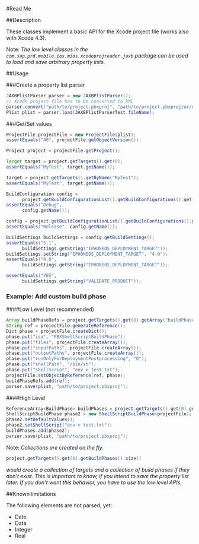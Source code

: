 #Read Me

##Description

These classes implement a basic API for the Xcode project file (works also with Xcode 4.3).

Note: *The low level classes in the ```com.sap.prd.mobile.ios.mios.xcodeprojreader.jaxb``` package can be used to load and save arbitrary property lists.*

##Usage

###Create a property list parser

``` java
JAXBPlistParser parser = new JAXBPlistParser();
// Xcode project file has to be converted to XML
parser.convert("path/to/project.pbxproj", "path/to/project.pbxproj/or/other/destination");
Plist plist = parser.load(JAXBPlistParserTest.fileName);
```

###Get/Set values

```java
ProjectFile projectFile = new ProjectFile(plist);
assertEquals("46", projectFile.getObjectVersion());

Project project = projectFile.getProject();

Target target = project.getTargets().get(0);
assertEquals("MyTest", target.getName());

target = project.getTargets().getByName("MyTest");
assertEquals("MyTest", target.getName());

BuildConfiguration config =
      project.getBuildConfigurationList().getBuildConfigurations().get(0);
assertEquals("Debug",
      config.getName());

config = project.getBuildConfigurationList().getBuildConfigurations().getByName("Release");
assertEquals("Release", config.getName());

BuildSettings buildSettings = config.getBuildSettings();
assertEquals("5.1",
      buildSettings.getString("IPHONEOS_DEPLOYMENT_TARGET"));
buildSettings.setString("IPHONEOS_DEPLOYMENT_TARGET", "4.0");
assertEquals("4.0",
      buildSettings.getString("IPHONEOS_DEPLOYMENT_TARGET"));

assertEquals("YES",
      buildSettings.getString("VALIDATE_PRODUCT"));
```

### Example: Add custom build phase
####Low Level (not recommended)

```java
Array buildPhaseRefs = project.getTargets().get(0).getArray("buildPhases");
String ref = projectFile.generateReference();
Dict phase = projectFile.createDict();
phase.put("isa", "PBXShellScriptBuildPhase");
phase.put("files", projectFile.createArray());
phase.put("inputPaths", projectFile.createArray());
phase.put("outputPaths", projectFile.createArray());
phase.put("runOnlyForDeploymentPostprocessing", "0");
phase.put("shellPath", "/bin/sh");
phase.put("shellScript", "env > test.txt");
projectFile.setObjectByReference(ref, phase);
buildPhaseRefs.add(ref);
parser.save(plist, "path/to/project.pbxproj");
```

####High Level

```java
ReferenceArray<BuildPhase> buildPhases = project.getTargets().get(0).getBuildPhases();
ShellScriptBuildPhase phase2 = new ShellScriptBuildPhase(projectFile);
phase2.setDefaultValues();
phase2.setShellScript("env > test.txt");
buildPhases.add(phase2);
parser.save(plist, "path/to/project.pbxproj");
```

Note: *Collections are created on the fly.*

``` java
project.getTargets().get(0).getBuildPhases().size()
```
*would create a collection of targets and a collection of build phases if they don't exist. This is important to know, if you intend to save the property list later. If you don't want this behavior, you have to use the low level APIs.*

##Known limitations

The following elements are not parsed, yet:

- Date
- Data
- Integer
- Real